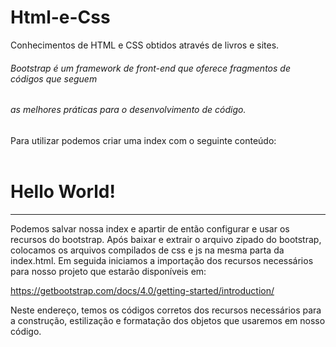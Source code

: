 # Html-e-Css
Conhecimentos de HTML e CSS obtidos através de livros e sites.

###### Bootstrap é um framework de front-end que oferece fragmentos de códigos que seguem
###### as melhores práticas para o desenvolvimento de código.

Para utilizar podemos criar uma index com o seguinte conteúdo:

<!DOCKTYPE HTML>
<meta charset="utf-8">
<html lang="pt">
<header>
<link rel="stylesheet" href="https://maxcdn.bootstrapcdn.com/bootstrap/4.0.0/css/bootstrap.min.css" integrity="sha384-Gn5384xqQ1aoWXA+058RXPxPg6fy4IWvTNh0E263XmFcJlSAwiGgFAW/dAiS6JXm" crossorigin="anonymous">
<link rel="stylesheet" href="bootstrap.min.css">
<title>JavasCript test</title>
</header>

<h1>Hello World!</h1>  

<script src="https://code.jquery.com/jquery-3.2.1.slim.min.js" integrity="sha384-KJ3o2DKtIkvYIK3UENzmM7KCkRr/rE9/Qpg6aAZGJwFDMVNA/GpGFF93hXpG5KkN" crossorigin="anonymous"></script>
<script src="https://cdnjs.cloudflare.com/ajax/libs/popper.js/1.12.9/umd/popper.min.js" integrity="sha384-ApNbgh9B+Y1QKtv3Rn7W3mgPxhU9K/ScQsAP7hUibX39j7fakFPskvXusvfa0b4Q" crossorigin="anonymous"></script>
<script src="https://maxcdn.bootstrapcdn.com/bootstrap/4.0.0/js/bootstrap.min.js" integrity="sha384-JZR6Spejh4U02d8jOt6vLEHfe/JQGiRRSQQxSfFWpi1MquVdAyjUar5+76PVCmYl" crossorigin="anonymous"></script>
<script src="bootstrap.min.js"></script>
<script src="https://cdnjs.cloudflare.com/ajax/libs/jquery/3.6.0/jquery.min.js"></script>
  
-----------------------------------------------------------------------------------------------------------------
  
Podemos salvar nossa index e apartir de então configurar e usar os recursos do bootstrap.
Após baixar e extrair o arquivo zipado do bootstrap, colocamos os arquivos compilados de css e js na mesma parta da index.html.
Em seguida iniciamos a importação dos recursos necessários para nosso projeto que estarão disponíveis em:
  
  https://getbootstrap.com/docs/4.0/getting-started/introduction/
  
Neste endereço, temos os códigos corretos dos recursos necessários para a construção, estilização e formatação dos
objetos que usaremos em nosso código.
  
